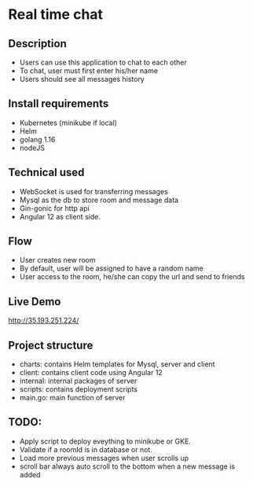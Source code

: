 # Real time chat

## Description
- Users can use this application to chat to each other
- To chat, user must first enter his/her name
- Users should see all messages history

## Install requirements
- Kubernetes (minikube if local)
- Helm
- golang 1.16
- nodeJS

## Technical used
- WebSocket is used for transferring messages
- Mysql as the db to store room and message data
- Gin-gonic for http api
- Angular 12 as client side.

## Flow
- User creates new room
- By default, user will be assigned to have a random name
- User access to the room, he/she can copy the url and send to friends

## Live Demo

http://35.193.251.224/

## Project structure

- charts: contains Helm templates for Mysql, server and client
- client: contains client code using Angular 12
- internal: internal packages of server
- scripts: contains deployment scripts
- main.go: main function of server

## TODO:

- Apply script to deploy eveything to minikube or GKE.
- Validate if a roomId is in database or not.
- Load more previous messages when user scrolls up
- scroll bar always auto scroll to the bottom when a new message is added